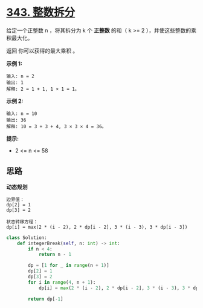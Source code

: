 # [343. 整数拆分](https://leetcode.cn/problems/integer-break/)

给定一个正整数 n ，将其拆分为 k 个 **正整数** 的和（ k >= 2 ），并使这些整数的乘积最大化。

返回 你可以获得的最大乘积 。

 

**示例 1:**

```
输入: n = 2
输出: 1
解释: 2 = 1 + 1, 1 × 1 = 1。
```

**示例 2:**

```
输入: n = 10
输出: 36
解释: 10 = 3 + 3 + 4, 3 × 3 × 4 = 36。
```

**提示:**

- 2 <= n <= 58





## 思路

**动态规划**

```
边界值：
dp[2] = 1
dp[3] = 2

状态转移方程：
dp[i] = max(2 * (i - 2), 2 * dp[i - 2], 3 * (i - 3), 3 * dp[i - 3])
```



```python
class Solution:
    def integerBreak(self, n: int) -> int:
        if n < 4:
            return n - 1

        dp = [1 for _ in range(n + 1)]
        dp[2] = 1
        dp[3] = 2
        for i in range(4, n + 1):
            dp[i] = max(2 * (i - 2), 2 * dp[i - 2], 3 * (i - 3), 3 * dp[i - 3])

        return dp[-1]
```

